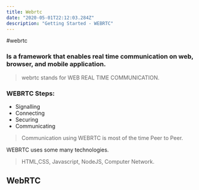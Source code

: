 ```yaml
---
title: Webrtc
date: "2020-05-01T22:12:03.284Z"
description: "Getting Started - WEBRTC"
---
```


#webrtc

### Is a framework that enables real time communication on web, browser, and mobile application.

> webrtc stands for WEB REAL TIME COMMUNICATION.

### WEBRTC Steps:

- Signalling
- Connecting
- Securing
- Communicating

> Communication using WEBRTC is most of the time Peer to Peer.

WEBRTC uses some many technologies.

> HTML,CSS, Javascript, NodeJS, Computer Network.

## WebRTC
